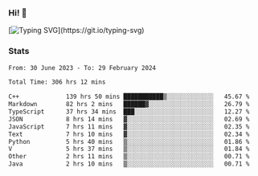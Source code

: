 ### Hi!  👋

[![Typing SVG](https://readme-typing-svg.herokuapp.com?font=Fira+Code&pause=1000&width=435&lines=Hello!+I'm+Texiwustion.)](https://git.io/typing-svg)

### Stats

<!--START_SECTION:waka-->

```txt
From: 30 June 2023 - To: 29 February 2024

Total Time: 306 hrs 12 mins

C++             139 hrs 50 mins ███████████▒░░░░░░░░░░░░░   45.67 %
Markdown        82 hrs 2 mins   ██████▓░░░░░░░░░░░░░░░░░░   26.79 %
TypeScript      37 hrs 34 mins  ███░░░░░░░░░░░░░░░░░░░░░░   12.27 %
JSON            8 hrs 14 mins   ▓░░░░░░░░░░░░░░░░░░░░░░░░   02.69 %
JavaScript      7 hrs 11 mins   ▓░░░░░░░░░░░░░░░░░░░░░░░░   02.35 %
Text            7 hrs 10 mins   ▓░░░░░░░░░░░░░░░░░░░░░░░░   02.34 %
Python          5 hrs 40 mins   ▒░░░░░░░░░░░░░░░░░░░░░░░░   01.86 %
V               5 hrs 37 mins   ▒░░░░░░░░░░░░░░░░░░░░░░░░   01.84 %
Other           2 hrs 11 mins   ▒░░░░░░░░░░░░░░░░░░░░░░░░   00.71 %
Java            2 hrs 10 mins   ▒░░░░░░░░░░░░░░░░░░░░░░░░   00.71 %
```

<!--END_SECTION:waka-->
